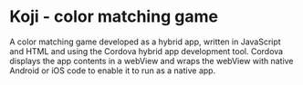 # Koji - color matching game

A color matching game developed as a hybrid app, written in JavaScript and HTML and using the Cordova hybrid app development tool. Cordova displays the app contents in a webView and wraps the webView with native Android or iOS code to enable it to run as a native app.

